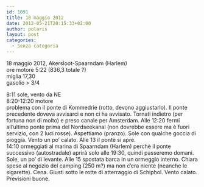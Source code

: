 ```yaml
---
id: 1091
title: 18 maggio 2012
date: 2012-05-21T20:15:33+02:00
author: polaris
layout: post
categories:
  - Senza categoria
---
```

18 maggio 2012, Akersloot-Spaarndam (Harlem)  
ore motore 5:22 (836,3 totale ?)  
miglia 17,30  
gasolio > 3/4

8:11 sole, vento da NE  
8:20-12:20 motore  
problema con il ponte di Kommedrie (rotto, devono aggiustarlo). Il ponte precedente doveva avvisarci e non ci ha avvisato. Tornati indietro (per fortuna non di molto) e preso canale per Amsterdam. Alle 12:20 fermi all&#8217;ultimo ponte prima del Nordseekanal (non dovrebbe essere ma è fuori servizio, con 2 luci rosse). Aspettiamo (pranzo). Sole con qualche goccia di pioggia. Vento un po&#8217; calato. Alle 13 il ponte si apre.  
14:10 ormeggiati al marina di Spaarndam (Harlem) perchè il ponte successivo (autostradale) aprirà solo alle 19:30, quindi passeremo domani.  
Sole, un po&#8217; di levante. Alle 15 spostata barca in un ormeggio interno. Chiara spese al negozio del camping (250 m?) ma non c&#8217;era niente (neanche le sigarette). Cena. Giusti sotto le rotte di atterraggio di Schiphol. Vento calato. Previsioni buone.
